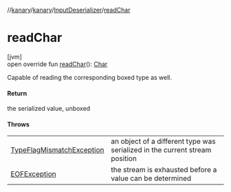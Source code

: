 //[kanary](../../../index.md)/[kanary](../index.md)/[InputDeserializer](index.md)/[readChar](read-char.md)

# readChar

[jvm]\
open override fun [readChar](read-char.md)(): [Char](https://kotlinlang.org/api/latest/jvm/stdlib/kotlin/-char/index.html)

Capable of reading the corresponding boxed type as well.

#### Return

the serialized value, unboxed

#### Throws

| | |
|---|---|
| [TypeFlagMismatchException](../-type-flag-mismatch-exception/index.md) | an object of a different type was serialized in the current stream position |
| [EOFException](https://docs.oracle.com/javase/8/docs/api/java/io/EOFException.html) | the stream is exhausted before a value can be determined |
